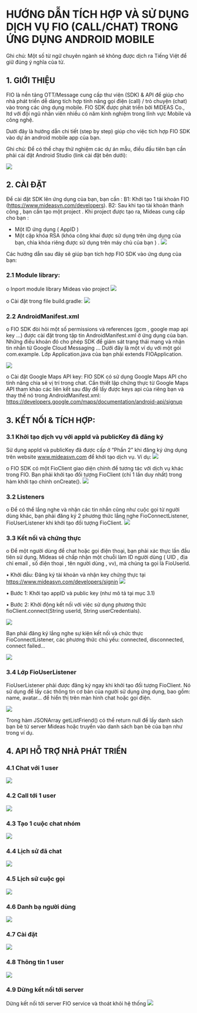 # HƯỚNG DẪN TÍCH HỢP VÀ SỬ DỤNG DỊCH VỤ FIO (CALL/CHAT) TRONG ỨNG DỤNG ANDROID MOBILE
Ghi chú: Một số từ ngữ chuyên ngành sẽ không được dịch ra Tiếng Việt để giữ đúng ý nghĩa của từ.

## 1.	GIỚI THIỆU
FIO là nền tảng OTT/Message cung cấp thư viện (SDK) & API để giúp cho nhà phát triển dễ dàng tích hợp tính năng gọi điện (call) / trò chuyện (chat) vào trong các ứng dụng mobile.
FIO SDK được phát triển bởi MIDEAS Co., ltd với đội ngũ nhân viên nhiều có năm kinh nghiệm trong lĩnh vực Mobile và công nghệ.

Dưới đây là hướng dẫn chi tiết (step by step) giúp cho việc tích hợp FIO SDK vào dự án android mobile app của bạn.

Ghi chú: Để có thể chạy thử nghiệm các dự án mẫu, điều đầu tiên bạn cần phải cài đặt Android Studio (link cài đặt bên dưới): 

![](https://s32.postimg.org/5b63qxjw5/Screen_Shot_2016_07_26_at_2_48_32_PM.png)

## 2.	CÀI ĐẶT
Để cài đặt SDK lên ứng dụng của bạn, bạn cần :
B1: Khởi tạo 1 tài khoản FIO (https://www.mideasvn.com/developers). 
B2: Sau khi tạo tài khoản thành công , bạn cần tạo một project . Khi project được tạo ra, Mideas cung cấp cho bạn :
-	Một ID ứng dụng ( AppID ) 
-	Một cặp khóa RSA (khóa công khai được sử dụng trên ứng dụng của bạn, chìa khóa riêng được sử dụng trên máy chủ của bạn ) .
![](https://s31.postimg.org/d3y839xkr/Untitled.png)

Các hướng dẫn sau đây sẽ giúp bạn tích hợp FIO SDK vào ứng dụng của bạn:
### 2.1	Module library:
o	Inport module library Mideas vào project
![](https://s31.postimg.org/fd2l8xiqj/Untitled.png)

o	Cài đặt trong file build.gradle:
![](https://s31.postimg.org/og30g0j9n/Screen_Shot_2016_07_26_at_2_52_01_PM.png)
### 2.2	AndroidManifest.xml
o	FIO SDK đòi hỏi một số permissions và references (gcm , google map api key ...) được cài đặt trong tập tin AndroidManifest.xml ở ứng dụng của bạn. Những điều khoản đó cho phép SDK để giám sát trạng thái mạng và nhận tin nhắn từ Google Cloud Messaging ... Dưới đây là một ví dụ với một gói com.example. Lớp Application.java của bạn phải extends FIOApplication.

![](https://s31.postimg.org/re1cvy0mj/Screen_Shot_2016_07_26_at_2_53_22_PM.png)

o	Cài đặt Google Maps API key:  FIO SDK có sử dụng Google Maps API cho tính năng chia sẽ vị trí trong chat. Cần thiết lập chứng thực từ Google Maps API tham khảo các liên kết sau đây để lấy được keys api của riêng bạn và thay thế nó trong AndroidManifest.xml: 
https://developers.google.com/maps/documentation/android-api/signup

## 3.	KẾT NỐI & TÍCH HỢP:
### 3.1	Khởi tạo dịch vụ với appId và publicKey đã đăng ký
Sử dụng appId và publicKey đã được cấp ở “Phần 2” khi đăng ký ứng dụng trên website www.mideasvn.com để khởi tạo dịch vụ. Ví dụ:
![](https://s31.postimg.org/3xjlrhjzv/Screen_Shot_2016_07_26_at_2_54_20_PM.png)

o	FIO SDK có một FioClient giao diện chính để tương tác với dịch vụ khác trong FIO. Bạn phải khởi tạo đối tượng FioClient (chỉ 1 lần duy nhất) trong hàm khởi tạo chính onCreate().
![](https://s31.postimg.org/51vadp2l7/Screen_Shot_2016_07_26_at_2_55_45_PM.png)

### 3.2	Listeners
o	Để có thể lắng nghe và nhận các tin nhắn cũng như cuộc gọi từ người dùng khác, bạn phải đăng ký 2 phương thức lắng nghe FioConnectListener, FioUserListener khi khởi tạo đối tượng FioClient.
![](https://s32.postimg.org/lqxa9wm9x/Screen_Shot_2016_07_26_at_2_56_26_PM.png)

### 3.3	Kết nối và chứng thực
o	Để một người dùng để chat hoặc gọi điện thoại, bạn phải xác thực lần đầu tiên sử dụng. Mideas sẽ chấp nhận một chuỗi làm ID người dùng ( UID , địa chỉ email , số điện thoại , tên người dùng , vv), mà chúng ta gọi là FioUserId.

•	Khởi đầu: Đăng ký tài khoản và nhận key chứng thực tại https://www.mideasvn.com/developers/signin
![](https://s31.postimg.org/9zt2nd9az/Screen_Shot_2016_07_26_at_2_57_22_PM.png)

•	Bước 1: Khởi tạo appID và public key (như mô tả tại mục 3.1)

•	Bước 2: Khởi động kết nối với việc sử dụng phương thức fioClient.connect(String userId, String userCredentials).

![](https://s32.postimg.org/ti77b7e7p/Screen_Shot_2016_07_26_at_2_58_13_PM.png) 

Bạn phải đăng ký lắng nghe sự kiện kết nối và chức thực FioConnectListener, các phương thức chủ yếu: connected, disconnected, connect failed...

![](https://s31.postimg.org/96rhrdy9n/Screen_Shot_2016_07_26_at_2_58_49_PM.png)

### 3.4	Lớp FioUserListener
FioUserListener phải được đăng ký ngay khi khởi tạo đối tượng FioClient. Nó sử dụng để lấy các thông tin cơ bản của người sử dụng ứng dụng, bao gồm: name, avatar... để hiển thị trên màn hình chat hoặc gọi điện.

![](https://s32.postimg.org/w4qivt9id/Screen_Shot_2016_07_26_at_2_59_35_PM.png)

Trong hàm JSONArray getListFriend() có thể return null để lấy danh sách bạn bè từ server Mideas hoặc truyền vào danh sách bạn bè của bạn như trong ví dụ.
## 4.	API HỖ TRỢ NHÀ PHÁT TRIỂN
### 4.1	Chat với 1 user
![](https://s31.postimg.org/aape8jkh7/Screen_Shot_2016_07_26_at_3_00_11_PM.png)
### 4.2	Call tới 1 user
![](https://s31.postimg.org/5km4ya8vv/Screen_Shot_2016_07_26_at_3_00_49_PM.png)
### 4.3	Tạo 1 cuộc chat nhóm
![](https://s31.postimg.org/3rntnxq0b/Screen_Shot_2016_07_26_at_3_01_30_PM.png)
### 4.4	Lịch sử đã chat
![](https://s31.postimg.org/gkbxnv1m3/Screen_Shot_2016_07_26_at_3_02_02_PM.png)
### 4.5	Lịch sử cuộc gọi
![](https://s31.postimg.org/gnryyp0bf/Screen_Shot_2016_07_26_at_3_02_53_PM.png)
### 4.6	Danh bạ người dùng
![](https://s31.postimg.org/med3f9jzf/Screen_Shot_2016_07_26_at_3_03_23_PM.png)
### 4.7	Cài đặt
![](https://s31.postimg.org/6arfo23pn/Screen_Shot_2016_07_26_at_3_03_54_PM.png)
### 4.8	Thông tin 1 user
![](https://s32.postimg.org/lb6svw885/Screen_Shot_2016_07_26_at_3_04_27_PM.png)
### 4.9	Dừng kết nối tới server
Dừng kết nối tới server FIO service và thoát khỏi hệ thống 
![](https://s32.postimg.org/670b5r0x1/Screen_Shot_2016_07_26_at_3_04_52_PM.png)




